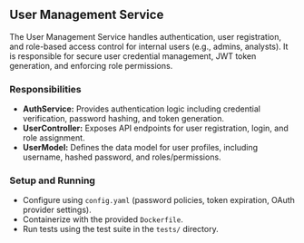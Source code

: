 ## User Management Service
The User Management Service handles authentication, user registration, and role-based access control for internal users (e.g., admins, analysts). It is responsible for secure user credential management, JWT token generation, and enforcing role permissions.

### Responsibilities
- **AuthService:** Provides authentication logic including credential verification, password hashing, and token generation.
- **UserController:** Exposes API endpoints for user registration, login, and role assignment.
- **UserModel:** Defines the data model for user profiles, including username, hashed password, and roles/permissions.

### Setup and Running
- Configure using `config.yaml` (password policies, token expiration, OAuth provider settings).
- Containerize with the provided `Dockerfile`.
- Run tests using the test suite in the `tests/` directory.
